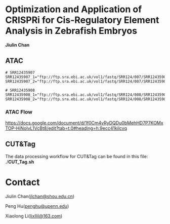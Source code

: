 # Optimization and Application of CRISPRi for Cis-Regulatory Element Analysis in Zebrafish Embryos

**Jiulin Chan**

## ATAC

```shell
# SRR12435907
SRR12435907_1="ftp://ftp.sra.ebi.ac.uk/vol1/fastq/SRR124/007/SRR12435907/SRR12435907_1.fastq.gz"
SRR12435907_2="ftp://ftp.sra.ebi.ac.uk/vol1/fastq/SRR124/007/SRR12435907/SRR12435907_2.fastq.gz"

# SRR12435908
SRR12435908_1="ftp://ftp.sra.ebi.ac.uk/vol1/fastq/SRR124/008/SRR12435908/SRR12435908_1.fastq.gz"
SRR12435908_2="ftp://ftp.sra.ebi.ac.uk/vol1/fastq/SRR124/008/SRR12435908/SRR12435908_2.fastq.gz"
```

### ATAC Flow

https://docs.google.com/document/d/1f0Cm4vRyDQDu0bMehHD7P7KOMxTOP-HiNoIvL1VcBt8/edit?tab=t.0#heading=h.9ecc41kilcvq

## CUT&Tag

The data processing workflow for CUT&Tag can be found in this file: ./**CUT_Tag.sh**

# Contact

Jiulin Chan(jlchan@shou.edu.cn)

Peng Hu(penghu@upenn.edu)

Xiaolong Li(lixllil@163.com)